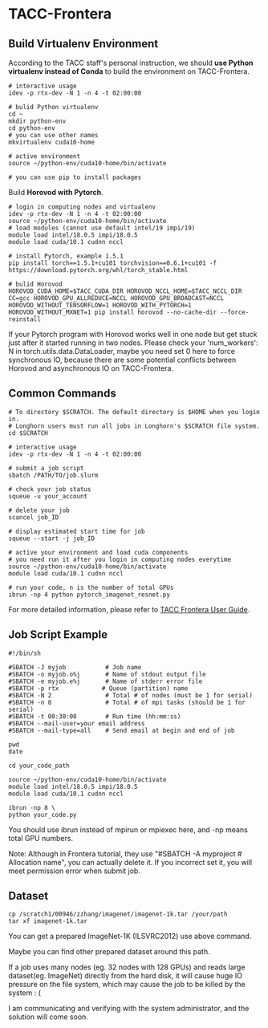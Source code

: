 # TACC-Frontera

## Build Virtualenv Environment 

According to the TACC staff's personal instruction, we should **use Python virtualenv instead of Conda** to build the environment on TACC-Frontera. 

```shell
# interactive usage
idev -p rtx-dev -N 1 -n 4 -t 02:00:00

# bulid Python virtualenv
cd ~
mkdir python-env
cd python-env
# you can use other names
mkvirtualenv cuda10-home

# active environment
source ~/python-env/cuda10-home/bin/activate

# you can use pip to install packages
```

Build **Horovod with Pytorch**.

```shell
# login in computing nodes and virtualenv 
idev -p rtx-dev -N 1 -n 4 -t 02:00:00
source ~/python-env/cuda10-home/bin/activate
# load modules (cannot use default intel/19 impi/19)
module load intel/18.0.5 impi/18.0.5
module load cuda/10.1 cudnn nccl

# install Pytorch, example 1.5.1
pip install torch==1.5.1+cu101 torchvision==0.6.1+cu101 -f https://download.pytorch.org/whl/torch_stable.html

# bulid Horovod 
HOROVOD_CUDA_HOME=$TACC_CUDA_DIR HOROVOD_NCCL_HOME=$TACC_NCCL_DIR  CC=gcc HOROVOD_GPU_ALLREDUCE=NCCL HOROVOD_GPU_BROADCAST=NCCL HOROVOD_WITHOUT_TENSORFLOW=1 HOROVOD_WITH_PYTORCH=1 HOROVOD_WITHOUT_MXNET=1 pip install horovod --no-cache-dir --force-reinstall
```

If your Pytorch program with Horovod works well in one node but get stuck just after it started running in two nodes. Please check your 'num_workers': N in torch.utils.data.DataLoader, maybe you need set 0 here to force synchronous IO, because there are some potential conflicts between Horovod and asynchronous IO on TACC-Frontera.



## Common Commands

```shell
# To directory $SCRATCH. The default directory is $HOME when you login in.
# Longhorn users must run all jobs in Longhorn's $SCRATCH file system.
cd $SCRATCH

# interactive usage
idev -p rtx-dev -N 1 -n 4 -t 02:00:00

# submit a job script
sbatch /PATH/TO/job.slurm

# check your job status
squeue -u your_account

# delete your job
scancel job_ID

# display estimated start time for job
squeue --start -j job_ID

# active your environment and load cuda components
# you need run it after you login in computing nodes everytime
source ~/python-env/cuda10-home/bin/activate
module load cuda/10.1 cudnn nccl

# run your code, n is the number of total GPUs
ibrun -np 4 python pytorch_imagenet_resnet.py
```

For more detailed information, please refer to [TACC Frontera User Guide](https://frontera-portal.tacc.utexas.edu/user-guide/quickstart/).

## Job Script Example

```
#!/bin/sh

#SBATCH -J myjob           # Job name
#SBATCH -o myjob.o%j       # Name of stdout output file
#SBATCH -e myjob.e%j       # Name of stderr error file
#SBATCH -p rtx            # Queue (partition) name
#SBATCH -N 2               # Total # of nodes (must be 1 for serial)
#SBATCH -n 8               # Total # of mpi tasks (should be 1 for serial)
#SBATCH -t 00:30:00        # Run time (hh:mm:ss)
#SBATCH --mail-user=your email address
#SBATCH --mail-type=all    # Send email at begin and end of job

pwd
date

cd your_code_path

source ~/python-env/cuda10-home/bin/activate
module load intel/18.0.5 impi/18.0.5
module load cuda/10.1 cudnn nccl

ibrun -np 8 \
python your_code.py
```

You should use ibrun instead of mpirun or mpiexec here, and -np means total GPU numbers.

Note: Although in Frontera tutorial, they use "#SBATCH -A myproject       # Allocation name", you can actually delete it. If you incorrect set it, you will meet permission error when submit job.

## Dataset

```shell
cp /scratch1/00946/zzhang/imagenet/imagenet-1k.tar /your/path
tar xf imagenet-1k.tar
```

You can get a prepared ImageNet-1K (ILSVRC2012) use above command.

Maybe you can find other prepared dataset around this path.

If a job uses many nodes (eg. 32 nodes with 128 GPUs) and reads large dataset(eg. ImageNet) directly from the hard disk, it will cause huge IO pressure on the file system, which may cause the job to be killed by the system : (

I am communicating and verifying with the system administrator, and the solution will come soon.